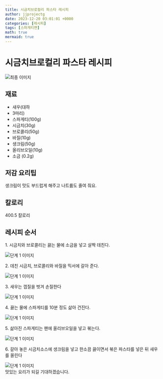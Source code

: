 ```yaml
---
title: 시금치브로컬리 파스타 레시피
author: jjprojectg
date: 2023-12-20 03:01:01 +0000
categories: [레시피]
tags: [스파게티면]
math: true
mermaid: true
---
```

<meta name="og:type" content="website"/>
<meta charset="UTF-8"/>
<div class="header">
  <h1>시금치브로컬리 파스타 레시피</h1>
</div>

<div class="container my-4">
  <div class="row">
    <div class="col-12 col-md-6">
      <div class="recipe-image">
        <img src="http://www.foodsafetykorea.go.kr/uploadimg/cook/10_00663_2.png" class="step-image" alt="최종 이미지"/>
      </div>
    </div>
    <div class="col-12 col-md-6">
      <div class="ingredients">
        <h2>재료</h2>
        <ul class="card">
          <li> 새우(대하 </li>
          <li>  3마리) </li>
          <li>  스파게티(100g) </li>
          <li>  시금치(30g) </li>
          <li> 브로콜리(50g) </li>
          <li>  바질(10g) </li>
          <li>  생크림(50g) </li>
          <li>  올리브오일(10g) </li>
          <li> 소금 (0.2g) </li>
</ul>
      </div>
    </div>
    <div class="col-12 col-md-6">
      <div class="ingredients">
        <h2>저감 요리팁</h2>
        <div class="card"> 
          <p>
            생크림이 맛도 부드럽게 해주고 나트륨도 줄여 줘요.
          </p>
        </div>
      </div>
      <div class="ingredients">
        <h2>칼로리</h2>
        <div class="card"> 
          <p>
            400.5 칼로리
          </p>
        </div>
      </div>
    </div>
  </div>

  <h2 class="my-4">레시피 순서</h2>
  <div class="card recipe-card">
    <div class="card-body recipe-step">
      <p class="card-text step-description">1. 시금치와 브로콜리는 끓는 물에 소금을
넣고 살짝 데친다.</p>
      <img src="http://www.foodsafetykorea.go.kr/uploadimg/cook/20_00663_1.png" alt="단계 1 이미지" class="step-image"/>
    </div>
  </div>
  <div class="card recipe-card">
    <div class="card-body recipe-step">
      <p class="card-text step-description">2. 데친 시금치, 브로콜리와 바질을
믹서에 갈아 준다.</p>
      <img src="http://www.foodsafetykorea.go.kr/uploadimg/cook/20_00663_2.png" alt="단계 1 이미지" class="step-image"/>
    </div>
  </div>
  <div class="card recipe-card">
    <div class="card-body recipe-step">
      <p class="card-text step-description">3. 새우는 껍질을 벗겨 손질한다</p>
      <img src="http://www.foodsafetykorea.go.kr/uploadimg/cook/20_00663_3.png" alt="단계 1 이미지" class="step-image"/>
    </div>
  </div>
  <div class="card recipe-card">
    <div class="card-body recipe-step">
      <p class="card-text step-description">4. 끓는 물에 스파게티를 10분 정도 삶아
건진다.</p>
      <img src="http://www.foodsafetykorea.go.kr/uploadimg/cook/20_00663_4.png" alt="단계 1 이미지" class="step-image"/>
    </div>
  </div>
  <div class="card recipe-card">
    <div class="card-body recipe-step">
      <p class="card-text step-description">5. 삶아진 스파게티는 팬에 올리브오일을
넣고 볶는다.</p>
      <img src="http://www.foodsafetykorea.go.kr/uploadimg/cook/20_00663_5.png" alt="단계 1 이미지" class="step-image"/>
    </div>
  </div>
  <div class="card recipe-card">
    <div class="card-body recipe-step">
      <p class="card-text step-description">6. 갈아 놓은 시금치소스에 생크림을 넣고
한소끔 끓이면서 볶은 파스타를 넣은
뒤 새우를 올린다</p>
      <img src="http://www.foodsafetykorea.go.kr/uploadimg/cook/20_00663_6.png" alt="단계 1 이미지" class="step-image"/>
    </div>
  </div>

</div>
맛있는 요리가 되길 기대하겠습니다.
